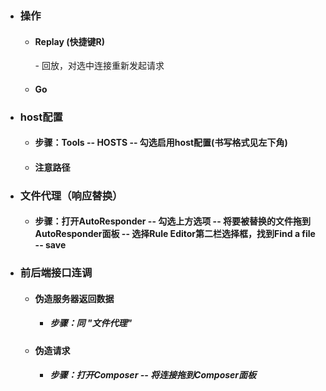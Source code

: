 - ### 操作
    - #### Replay (快捷键R)
        \- 回放，对选中连接重新发起请求
    - #### Go
- ### host配置
    - #### 步骤：Tools -- HOSTS -- 勾选启用host配置(书写格式见左下角)
    - #### 注意路径
- ### 文件代理（响应替换）
    - #### 步骤：打开AutoResponder -- 勾选上方选项 -- 将要被替换的文件拖到AutoResponder面板 -- 选择Rule Editor第二栏选择框，找到Find a file -- save
- ### 前后端接口连调
    - #### 伪造服务器返回数据
        - ##### 步骤：同 "文件代理"
    - #### 伪造请求
        - ##### 步骤：打开Composer -- 将连接拖到Composer面板